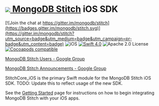 # [![](https://www.rosehosting.com/blog/wp-content/uploads/2014/12/mongodb-50x50.png) MongoDB Stitch](https://mongodb.com/cloud/stitch) iOS SDK

[![Join the chat at https://gitter.im/mongodb/stitch](https://badges.gitter.im/mongodb/stitch.svg)](https://gitter.im/mongodb/stitch?utm_source=badge&utm_medium=badge&utm_campaign=pr-badge&utm_content=badge) ![iOS](https://img.shields.io/badge/platform-iOS-blue.svg) [![Swift 4.0](https://img.shields.io/badge/swift-4.0-orange.svg)](https://developer.apple.com/swift/) ![Apache 2.0 License](https://img.shields.io/badge/license-Apache%202-lightgrey.svg) [![Cocoapods compatible](https://img.shields.io/badge/pod-v1.0.0-ff69b4.svg)](#Cocoapods)

[MongoDB Stitch Users - Google Group](https://groups.google.com/d/forum/mongodb-stitch-users)

[MongoDB Stitch Announcements - Google Group](https://groups.google.com/d/forum/mongodb-stitch-announce)

StitchCore_iOS is the primary Swift module for the MongoDB Stitch iOS SDK. TODO: Update this to reflect usage of the new SDK.

See the [Getting Started](/Getting%20Started.html) page for instructions on how to begin integrating MongoDB Stitch with your iOS apps.

